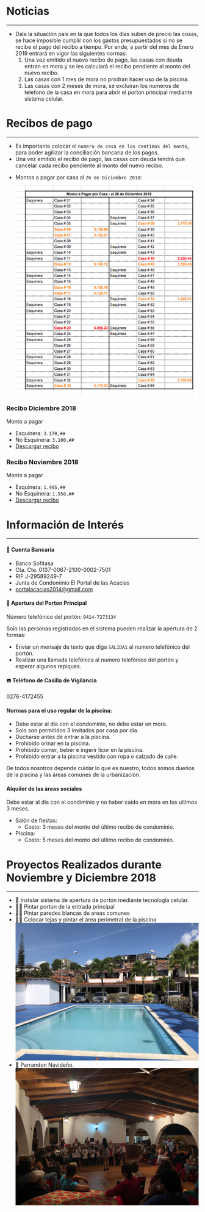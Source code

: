 # Noticias
---
* Dala la situación país en la que todos los días suben de precio las cosas, se hace imposible cumplir con los gastos presupuestados si no se recibe el pago del recibo a tiempo.
Por ende, a partir del mes de Enero 2019 entrará en vigor las siguientes normas:
    1. Una vez emitido el nuevo recibo de pago, las casas con deuda entran en mora y se les calculará el recibo pendiente al monto del nuevo recibo.
    2. Las casas con 1 mes de mora no prodran hacer uso de la piscina.
    3. Las casas con 2 meses de mora, se excluiran los numeros de telefono de la casa en mora para abrir el porton principal mediante sistema celular.


# Recibos de pago
---

* Es importante colocar el `numero de casa en los centimos del monto`, para poder agilizar la conciliación bancaria de los pagos.
* Una vez emitido el recibo de pago, las casas con deuda tendrá que cancelar cada recibo pendiente al monto del nuevo recibo.

- Montos a pagar por casa al `26 de Diciembre 2018`:
![Pendientes](/files/pendiente.png)

### Recibo Diciembre 2018

Monto a pagar

- Esquinera: `3.170,##`
- No Esquinera: `3.100,##`
- [Descargar recibo](../files/Diciembre2018.pdf)

### Recibo Noviembre 2018

Monto a pagar

- Esquinera: `1.995,##`
- No Esquinera: `1.950,##`
- [Descargar recibo](../files/Noviembre2018.pdf)


# Información de Interés
---

#### 🏦 Cuenta Bancaria
* Banco Sofitasa
* Cta. Cte. 0137-0067-2100-0002-7501
* RIF J-29589249-7
* Junta de Condominio El Portal de las Acacias
* portalacacias2014@gmail.com

#### 🚧 Apertura del Porton Principal
    
Número telefónico del portón: `0414-7273134`
    
Solo las personas registradas en el sistema pueden realizar la apertura de 2 formas:
    
- Enviar un mensaje de texto que diga `SALIDA1` al numero telefónico del portón.
- Realizar una llamada telefónica al numero telefónico del portón y esperar algunos repiques.

#### ☎️ Teléfono de Casilla de Vigilancia
    
0276-4172455

#### Normas para el uso regular de la piscina:
* Debe estar al dia con el condominio, no debe estar en mora.
* Solo son permitidos 3 invitados por casa por dia.
* Ducharse antes de entrar a la piscina.
* Prohibido orinar en la piscina.
* Prohibido comer, beber e ingerir licor en la piscina.
* Prohibido entrar a la piscina vestido con ropa o calzado de calle.

De todos nosotros depende cuidar lo que es nuestro, todos somos dueños de la piscina y las áreas comunes de la urbanización.

#### Alquiler de las áreas sociales
Debe estar al dia con el condiminio y no haber caido en mora en los ultimos 3 meses.
- Salón de fiestas:
  - Costo: 3 meses del monto del último recibo de condominio.
- Piscina: 
  - Costo: 5 meses del monto del último recibo de condominio.


# Proyectos Realizados durante Noviembre y Diciembre 2018
---

- 🚨 Instalar sistema de apertura de portón mediante tecnología celular.
- 👨‍🎨 Pintar porton de la entrada principal
- 👨‍🎨 Pintar paredes blancas de areas comunes
- 🏊‍♀️ Colocar tejas y pintar el área perimetral de la piscina
![Piscina](/files/piscina.JPG)
- 🎼 Parrandon Navideño.
![Parrandon1](/files/parrandon.jpg)

